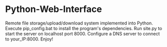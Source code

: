# Python-Web-Interface

Remote file storage/upload/download system implemented into Python. 
Execute pip_config.bat to install the program's dependencies.
Run site.py to start the server on localhost port 8000. 
Configure a DNS server to connect to your_IP:8000. 
Enjoy!
